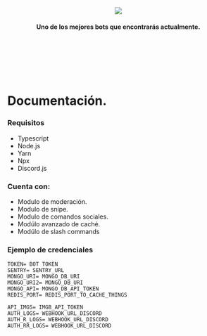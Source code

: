 <div align="center"><img src="https://i.ibb.co/Fx77LbM/FYP.png"></img><h4>Uno de los mejores bots que encontrarás actualmente.<h4></div>
<br/><br/><br/><br/><br/>
<h1>Documentación.</h1>
<h3>Requisitos</h3>

- Typescript
- Node.js
- Yarn
- Npx
- Discord.js

<h3>Cuenta con:</h3>

- Modulo de moderación.
- Modulo de snipe.
- Modulo de comandos sociales.
- Modúlo avanzado de caché.
- Modúlo de slash commands

<h3>Ejemplo de credenciales</h3>

```env
TOKEN= BOT TOKEN
SENTRY= SENTRY_URL
MONGO_URI= MONGO_DB_URI
MONGO_URI2= MONGO_DB_URI
MONGO_API= MONGO_DB_API_TOKEN
REDIS_PORT= REDIS_PORT_TO_CACHE_THINGS

API_IMGS= IMGB_API_TOKEN
AUTH_LOGS= WEBHOOK_URL_DISCORD
AUTH_R_LOGS= WEBHOOK_URL_DISCORD
AUTH_RR_LOGS= WEBHOOK_URL_DISCORD
```